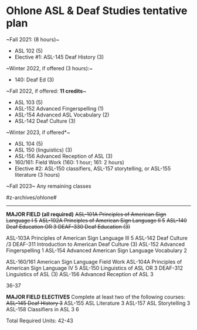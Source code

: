# Ohlone ASL & Deaf Studies tentative plan ~Fall 2021: (8 hours)~
* ASL 102 (5)
* Elective #1: ASL-145 Deaf History (3)

~Winter 2022, if offered (3 hours):~ 
* 140: Deaf Ed (3)
 ~Fall 2022, if offered: **11 credits**~
* ASL 103 (5)
* ASL-152 Advanced Fingerspelling (1) 
* ASL-154 Advanced ASL Vocabulary (2) 
* ASL-142 Deaf Culture (3) 

~Winter 2023, if offered*~
* ASL 104 (5)
* ASL 150 (linguistics) (3)
* ASL-156 Advanced Reception of ASL (3) 
* 160/161: Field Work (160: 1 hour; 161: 2 hours)
* Elective #2: ASL-150 classifiers, ASL-157 storytelling, or ASL-155 literature (3 hours)

~Fall 2023~
Any remaining classes

#z-archives/ohlone#

---------
**MAJOR FIELD (all required)**
~~ASL-101A Principles of American Sign Language I 5~~ 
~~ASL-102A Principles of American Sign Language II 5~~ 
~~ASL-140 Deaf Education OR 3 DEAF-330 Deaf Education (3)~~

ASL-103A Principles of American Sign Language III 5 
ASL-142 Deaf Culture /3 DEAF-311 Introduction to American Deaf Culture (3) 
ASL-152 Advanced Fingerspelling 1 
ASL-154 Advanced American Sign Language Vocabulary 2 


ASL-160/161 American Sign Language Field Work 
ASL-104A Principles of American Sign Language IV 5 
ASL-150 Linguistics of ASL OR 3 DEAF-312 Linguistics of ASL (3) 
ASL-156 Advanced Reception of ASL 3 

36-37 

**MAJOR FIELD ELECTIVES**
Complete at least two of the following courses: 
~~ASL-145 Deaf History 3~~ 
ASL-155 ASL Literature 3 
ASL-157 ASL Storytelling 3 
ASL-158 Classifiers in ASL 3 
6 

Total Required Units: 42-43 